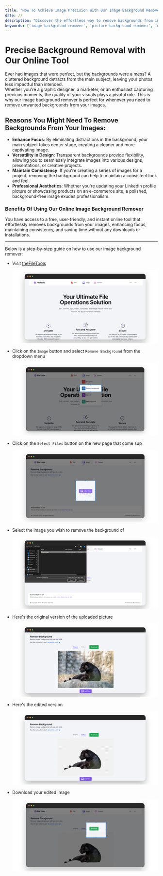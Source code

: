 ```yaml
---
title: "How To Achieve Image Precision With Our Image Background Remover Tool"
date: //
description: "Discover the effortless way to remove backgrounds from images online with our free and user-friendly tool"
keywords: ['image background remover', 'picture background remover', 'delete background from image', 'delete background from picture', 'background eraser', 'backdrop remover']
---
```


# Precise Background Removal with Our Online Tool

Ever had images that were perfect, but the backgrounds were a mess? A cluttered background detracts from the main subject, leaving your photos less impactful than intended.  
Whether you're a graphic designer, a marketer, or an enthusiast capturing precious moments, the quality of your visuals plays a pivotal role. This is why our image background remover is perfect for whenever you need to remove unwanted backgrounds from your images.

## Reasons You Might Need To Remove Backgrounds From Your Images:

- **Enhance Focus**: By eliminating distractions in the background, your main subject takes center stage, creating a cleaner and more captivating image.
- **Versatility in Design**: Transparent backgrounds provide flexibility, allowing you to seamlessly integrate images into various designs, presentations, or creative projects.
- **Maintain Consistency**: If you're creating a series of images for a project, removing the background can help to maintain a consistent look and feel.
- **Professional Aesthetics**: Whether you're updating your LinkedIn profile picture or showcasing products on an e-commerce site, a polished, background-free image exudes professionalism.

### Benefits Of Using Our Online Image Background Remover

You have access to a free, user-friendly, and instant online tool that effortlessly removes backgrounds from your images, enhancing focus, maintaining consistency, and saving time without any downloads or installations.

***

Below is a step-by-step guide on how to use our image background remover:

- Visit [theFileTools](https://www.thefiletools.com/) 

    ![](../media/home.png)

- Click on the `Image` button and select `Remove Background` from the dropdown menu

    ![](../media/rem_bg_1.png)

- Click on the `Select Files` button on the new page that come sup

    ![](../media/rem_bg_2.png)

- Select the image you wish to remove the background of

    ![](../media/rem_bg_3.png)

- Here's the original version of the uploaded picture

    ![](../media/rem_bg_4.png)

- Here's the edited version   

    ![](../media/rem_bg_5.png)

- Download your edited image

    ![](../media/rem_bg_6.png)

